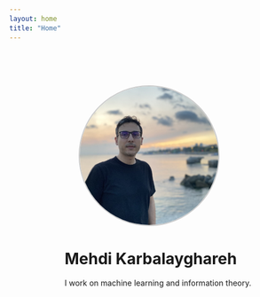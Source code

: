 ```yaml
---
layout: home
title: "Home"
---
```


<div style="display: flex; align-items: center; justify-content: center; flex-wrap: wrap; padding: 4rem 2rem; max-width: 1000px; margin: 0 auto;">

  <div style="flex-shrink: 0;">
    <img src="/assets/images/52616DFD-22BC-42F9-9AD0-132018D2E23D_1_105_c.jpeg" 
         alt="Profile Photo" 
         style="width: 250px; height: 250px; border-radius: 50%; object-fit: cover; border: 2px solid #ccc;">
  </div>

  <div style="margin-left: 2rem; max-width: 500px;">
    <h1 class="homepage-name">Mehdi Karbalayghareh</h1>
    <p class="homepage-intro">I work on machine learning and information theory.</p>
  </div>

</div>
